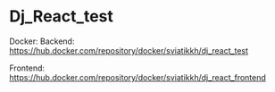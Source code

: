 # Dj_React_test

Docker:
Backend:
https://hub.docker.com/repository/docker/sviatikkh/dj_react_test

Frontend:
https://hub.docker.com/repository/docker/sviatikkh/dj_react_frontend
